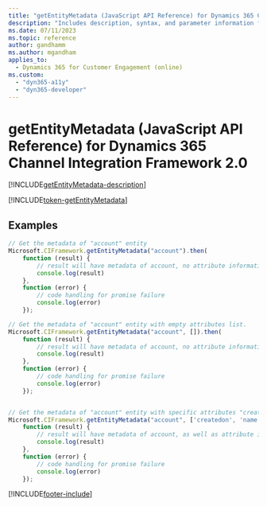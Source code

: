 ```yaml
---
title: "getEntityMetadata (JavaScript API Reference) for Dynamics 365 Channel Integration Framework 2.0 | MicrosoftDocs"
description: "Includes description, syntax, and parameter information for the getEntityMetadata method in JavaScript API Reference for Channel Integration Framework 2.0."
ms.date: 07/11/2023
ms.topic: reference
author: gandhamm
ms.author: mgandham
applies_to: 
  - Dynamics 365 for Customer Engagement (online)
ms.custom: 
  - "dyn365-a11y"
  - "dyn365-developer"
---
```


# getEntityMetadata (JavaScript API Reference) for Dynamics 365 Channel Integration Framework 2.0

[!INCLUDE[getEntityMetadata-description](../../../../v1/develop/reference/microsoft-ciframework/Includes/getEntityMetadata-description.md)] 

[!INCLUDE[token-getEntityMetadata](../../../../shared/token-getEntityMetadata.md)]

## Examples

```Javascript
// Get the metadata of "account" entity    
Microsoft.CIFramework.getEntityMetadata("account").then(
    function (result) {
        // result will have metadata of account, no attribute information will be fetched as the optional list is not passed.
        console.log(result)
    },
    function (error) {
        // code handling for promise failure
        console.log(error)
    });
```
```Javascript
// Get the metadata of "account" entity with empty attributes list.  
Microsoft.CIFramework.getEntityMetadata("account", []).then(
    function (result) {
        // result will have metadata of account, no attribute information will be fetched as the attributes list passed is empty.
        console.log(result)
    },
    function (error) {
        // code handling for promise failure
        console.log(error)
    });
```
```Javascript

// Get the metadata of "account" entity with specific attributes "createdon" and "name" info.  
Microsoft.CIFramework.getEntityMetadata("account", ['createdon', 'name']).then(
    function (result) {
        // result will have metadata of account, as well as attribute information for "createdon" and "name".
        console.log(result)
    },
    function (error) {
        // code handling for promise failure
        console.log(error)
    });
```

[!INCLUDE[footer-include](../../../../../includes/footer-banner.md)]
